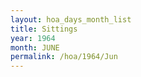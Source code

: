 ```yaml
---
layout: hoa_days_month_list
title: Sittings
year: 1964
month: JUNE
permalink: /hoa/1964/Jun
---
```

